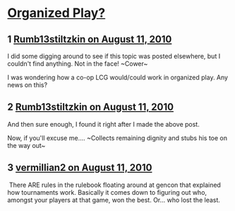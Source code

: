 # [Organized Play?](https://community.fantasyflightgames.com/topic/33876-organized-play/)

## 1 [Rumb13stiltzkin on August 11, 2010](https://community.fantasyflightgames.com/topic/33876-organized-play/?do=findComment&comment=341525)

I did some digging around to see if this topic was posted elsewhere, but I couldn't find anything. Not in the face! ~Cower~

I was wondering how a co-op LCG would/could work in organized play. Any news on this?

## 2 [Rumb13stiltzkin on August 11, 2010](https://community.fantasyflightgames.com/topic/33876-organized-play/?do=findComment&comment=341530)

And then sure enough, I found it right after I made the above post.

Now, if you'll excuse me.... ~Collects remaining dignity and stubs his toe on the way out~

## 3 [vermillian2 on August 11, 2010](https://community.fantasyflightgames.com/topic/33876-organized-play/?do=findComment&comment=341532)

 There ARE rules in the rulebook floating around at gencon that explained how tournaments work. Basically it comes down to figuring out who, amongst your players at that game, won the best. Or... who lost the least.

